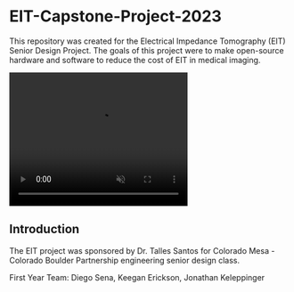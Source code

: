 # EIT-Capstone-Project-2023

This repository was created for the Electrical Impedance Tomography (EIT) Senior Design Project. The goals of this project were to make open-source hardware and software to reduce the cost of EIT in medical imaging.

<video width="320" height="240" autoplay="autoplay" loop="loop" controls muted >
  <source src=Videos/IMG_0545.mov type="video/mp4">
</video>

## Introduction
The EIT project was sponsored by Dr. Talles Santos for Colorado Mesa - Colorado Boulder Partnership engineering senior design class. 

First Year Team: Diego Sena, Keegan Erickson, Jonathan Keleppinger

